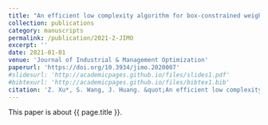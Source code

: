 ```yaml
---
title: "An efficient low complexity algorithm for box-constrained weighted maximin dispersion problem"
collection: publications
category: manuscripts
permalink: /publication/2021-2-JIMO
excerpt: ''
date: 2021-01-01
venue: 'Journal of Industrial & Management Optimization'
paperurl: 'https://doi.org/10.3934/jimo.2020007'
#slidesurl: 'http://academicpages.github.io/files/slides1.pdf'
#bibtexurl: 'http://academicpages.github.io/files/bibtex1.bib'
citation: 'Z. Xu*, S. Wang, J. Huang. &quot;An efficient low complexity algorithm for box-constrained weighted maximin dispersion problem.&quot; <i>Computational Optimization and Applications</i>. 17(2):971-979, 2021. https://doi.org/10.3934/jimo.2020007.'
---
```


This paper is about {{ page.title }}.

